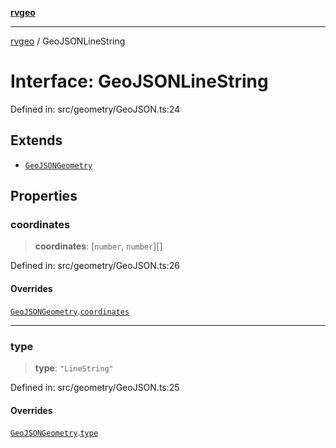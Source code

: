 [**rvgeo**](../README.md)

***

[rvgeo](../globals.md) / GeoJSONLineString

# Interface: GeoJSONLineString

Defined in: src/geometry/GeoJSON.ts:24

## Extends

- [`GeoJSONGeometry`](GeoJSONGeometry.md)

## Properties

### coordinates

> **coordinates**: \[`number`, `number`\][]

Defined in: src/geometry/GeoJSON.ts:26

#### Overrides

[`GeoJSONGeometry`](GeoJSONGeometry.md).[`coordinates`](GeoJSONGeometry.md#coordinates)

***

### type

> **type**: `"LineString"`

Defined in: src/geometry/GeoJSON.ts:25

#### Overrides

[`GeoJSONGeometry`](GeoJSONGeometry.md).[`type`](GeoJSONGeometry.md#type)
